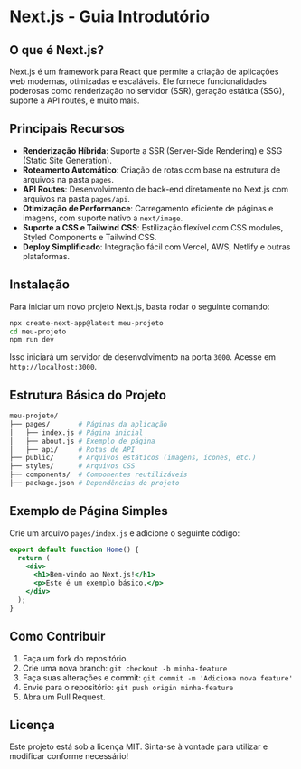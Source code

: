 # Next.js - Guia Introdutório

## O que é Next.js?
Next.js é um framework para React que permite a criação de aplicações web modernas, otimizadas e escaláveis. Ele fornece funcionalidades poderosas como renderização no servidor (SSR), geração estática (SSG), suporte a API routes, e muito mais.

## Principais Recursos
- **Renderização Híbrida**: Suporte a SSR (Server-Side Rendering) e SSG (Static Site Generation).
- **Roteamento Automático**: Criação de rotas com base na estrutura de arquivos na pasta `pages`.
- **API Routes**: Desenvolvimento de back-end diretamente no Next.js com arquivos na pasta `pages/api`.
- **Otimização de Performance**: Carregamento eficiente de páginas e imagens, com suporte nativo a `next/image`.
- **Suporte a CSS e Tailwind CSS**: Estilização flexível com CSS modules, Styled Components e Tailwind CSS.
- **Deploy Simplificado**: Integração fácil com Vercel, AWS, Netlify e outras plataformas.

## Instalação
Para iniciar um novo projeto Next.js, basta rodar o seguinte comando:

```sh
npx create-next-app@latest meu-projeto
cd meu-projeto
npm run dev
```

Isso iniciará um servidor de desenvolvimento na porta `3000`. Acesse em `http://localhost:3000`.

## Estrutura Básica do Projeto
```bash
meu-projeto/
├── pages/       # Páginas da aplicação
│   ├── index.js # Página inicial
│   ├── about.js # Exemplo de página
│   ├── api/     # Rotas de API
├── public/      # Arquivos estáticos (imagens, ícones, etc.)
├── styles/      # Arquivos CSS
├── components/  # Componentes reutilizáveis
├── package.json # Dependências do projeto
```

## Exemplo de Página Simples
Crie um arquivo `pages/index.js` e adicione o seguinte código:

```jsx
export default function Home() {
  return (
    <div>
      <h1>Bem-vindo ao Next.js!</h1>
      <p>Este é um exemplo básico.</p>
    </div>
  );
}
```

## Como Contribuir
1. Faça um fork do repositório.
2. Crie uma nova branch: `git checkout -b minha-feature`
3. Faça suas alterações e commit: `git commit -m 'Adiciona nova feature'`
4. Envie para o repositório: `git push origin minha-feature`
5. Abra um Pull Request.

## Licença
Este projeto está sob a licença MIT. Sinta-se à vontade para utilizar e modificar conforme necessário!

